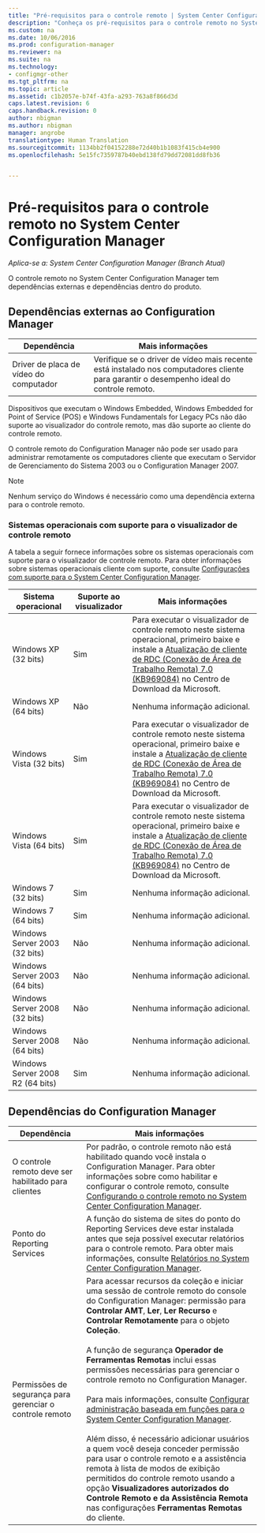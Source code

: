 ```yaml
---
title: "Pré-requisitos para o controle remoto | System Center Configuration Manager"
description: "Conheça os pré-requisitos para o controle remoto no System Center Configuration Manager."
ms.custom: na
ms.date: 10/06/2016
ms.prod: configuration-manager
ms.reviewer: na
ms.suite: na
ms.technology:
- configmgr-other
ms.tgt_pltfrm: na
ms.topic: article
ms.assetid: c1b2057e-b74f-43fa-a293-763a8f866d3d
caps.latest.revision: 6
caps.handback.revision: 0
author: nbigman
ms.author: nbigman
manager: angrobe
translationtype: Human Translation
ms.sourcegitcommit: 1134bb2f04152288e72d40b1b1083f415cb4e900
ms.openlocfilehash: 5e15fc7359787b40ebd138fd79dd72081dd8fb36


---
```

# <a name="prerequisites-for-remote-control-in-system-center-configuration-manager"></a>Pré-requisitos para o controle remoto no System Center Configuration Manager

*Aplica-se a: System Center Configuration Manager (Branch Atual)*

O controle remoto no System Center Configuration Manager tem dependências externas e dependências dentro do produto.  

## <a name="dependencies-external-to-configuration-manager"></a>Dependências externas ao Configuration Manager  

|Dependência|Mais informações|  
|----------------|----------------------|  
|Driver de placa de vídeo do computador|Verifique se o driver de vídeo mais recente está instalado nos computadores cliente para garantir o desempenho ideal do controle remoto.|  

 Dispositivos que executam o Windows Embedded, Windows Embedded for Point of Service (POS) e Windows Fundamentals for Legacy PCs não dão suporte ao visualizador do controle remoto, mas dão suporte ao cliente do controle remoto.  

 O controle remoto do Configuration Manager não pode ser usado para administrar remotamente os computadores cliente que executam o Servidor de Gerenciamento do Sistema 2003 ou o Configuration Manager 2007.  

> [!NOTE]  
>  Nenhum serviço do Windows é necessário como uma dependência externa para o controle remoto.  

### <a name="supported-operating-systems-for-the-remote-control-viewer"></a>Sistemas operacionais com suporte para o visualizador de controle remoto  
 A tabela a seguir fornece informações sobre os sistemas operacionais com suporte para o visualizador de controle remoto. Para obter informações sobre sistemas operacionais cliente com suporte, consulte [Configurações com suporte para o System Center Configuration Manager](../../../../core/plan-design/configs/supported-configurations.md).  

|Sistema operacional|Suporte ao visualizador|Mais informações|  
|----------------------|--------------------|----------------------|  
|Windows XP (32 bits)|Sim|Para executar o visualizador de controle remoto neste sistema operacional, primeiro baixe e instale a [Atualização de cliente de RDC (Conexão de Área de Trabalho Remota) 7.0 (KB969084)](https://www.microsoft.com/en-us/download/details.aspx?id=12767) no Centro de Download da Microsoft.|  
|Windows XP (64 bits)|Não|Nenhuma informação adicional.|  
|Windows Vista (32 bits)|Sim|Para executar o visualizador de controle remoto neste sistema operacional, primeiro baixe e instale a [Atualização de cliente de RDC (Conexão de Área de Trabalho Remota) 7.0 (KB969084)](https://www.microsoft.com/en-us/download/details.aspx?id=12767) no Centro de Download da Microsoft.|  
|Windows Vista (64 bits)|Sim|Para executar o visualizador de controle remoto neste sistema operacional, primeiro baixe e instale a [Atualização de cliente de RDC (Conexão de Área de Trabalho Remota) 7.0 (KB969084)](https://www.microsoft.com/en-us/download/details.aspx?id=12767) no Centro de Download da Microsoft.|  
|Windows 7 (32 bits)|Sim|Nenhuma informação adicional.|  
|Windows 7 (64 bits)|Sim|Nenhuma informação adicional.|  
|Windows Server 2003 (32 bits)|Não|Nenhuma informação adicional.|  
|Windows Server 2003 (64 bits)|Não|Nenhuma informação adicional.|  
|Windows Server 2008 (32 bits)|Não|Nenhuma informação adicional.|  
|Windows Server 2008 (64 bits)|Não|Nenhuma informação adicional.|  
|Windows Server 2008 R2 (64 bits)|Sim|Nenhuma informação adicional.|  

## <a name="configuration-manager-dependencies"></a>Dependências do Configuration Manager  

|Dependência|Mais informações|  
|----------------|----------------------|  
|O controle remoto deve ser habilitado para clientes|Por padrão, o controle remoto não está habilitado quando você instala o Configuration Manager. Para obter informações sobre como habilitar e configurar o controle remoto, consulte [Configurando o controle remoto no System Center Configuration Manager](../../../../core/clients/manage/remote-control/configuring-remote-control.md).|  
|Ponto do Reporting Services|A função do sistema de sites do ponto do Reporting Services deve estar instalada antes que seja possível executar relatórios para o controle remoto. Para obter mais informações, consulte [Relatórios no System Center Configuration Manager](../../../../core/servers/manage/reporting.md).|  
|Permissões de segurança para gerenciar o controle remoto|Para acessar recursos da coleção e iniciar uma sessão de controle remoto do console do Configuration Manager: permissão para **Controlar AMT**, **Ler**, **Ler Recurso** e **Controlar Remotamente** para o objeto **Coleção**.<br /><br /> A função de segurança **Operador de Ferramentas Remotas** inclui essas permissões necessárias para gerenciar o controle remoto no Configuration Manager.<br /><br /> Para mais informações, consulte [Configurar administração baseada em funções para o System Center Configuration Manager](../../../../core/servers/deploy/configure/configure-role-based-administration.md).<br /><br /> Além disso, é necessário adicionar usuários a quem você deseja conceder permissão para usar o controle remoto e a assistência remota à lista de modos de exibição permitidos do controle remoto usando a opção **Visualizadores autorizados do Controle Remoto e da Assistência Remota** nas configurações **Ferramentas Remotas** do cliente.|  



<!--HONumber=Nov16_HO1-->


